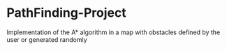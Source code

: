 # PathFinding-Project
Implementation of the A* algorithm in a map with obstacles defined by the user or generated randomly
